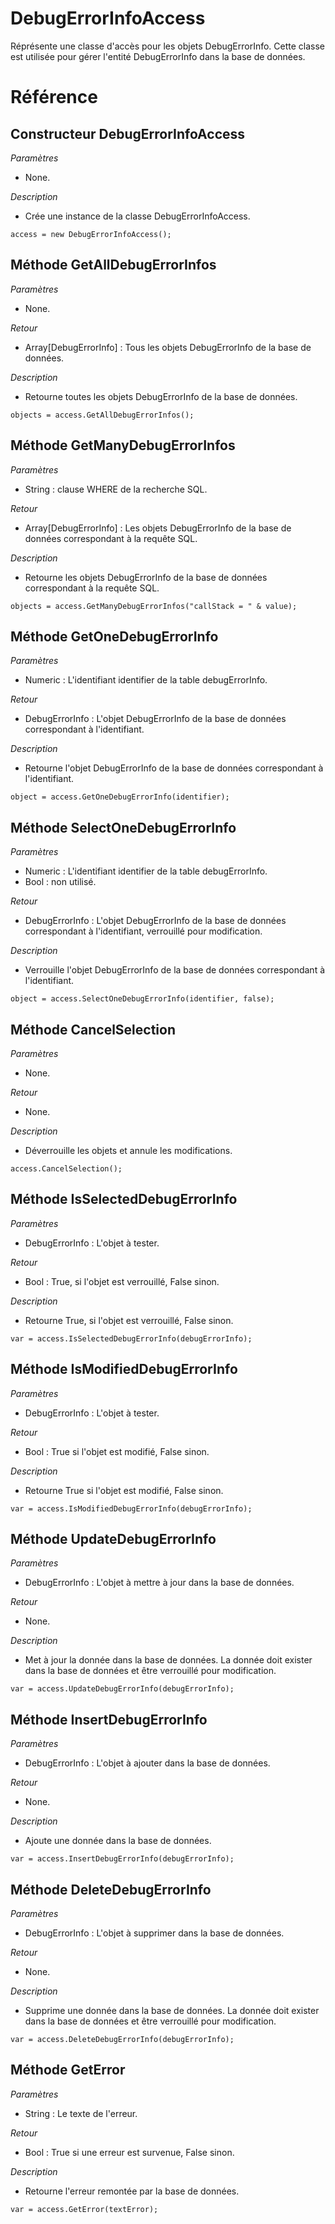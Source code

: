 # DebugErrorInfoAccess
Réprésente une classe d'accès pour les objets DebugErrorInfo. Cette classe est utilisée pour gérer l'entité DebugErrorInfo dans la base de données.

# Référence
## Constructeur DebugErrorInfoAccess
*Paramètres*
* None.

*Description*
* Crée une instance de la classe DebugErrorInfoAccess.
```
access = new DebugErrorInfoAccess();
```

## Méthode GetAllDebugErrorInfos
*Paramètres*
* None.

*Retour*
* Array[DebugErrorInfo] : Tous les objets DebugErrorInfo de la base de données.

*Description*
* Retourne toutes les objets DebugErrorInfo de la base de données.
```
objects = access.GetAllDebugErrorInfos();
```

## Méthode GetManyDebugErrorInfos
*Paramètres*
* String : clause WHERE de la recherche SQL.

*Retour*
* Array[DebugErrorInfo] : Les objets DebugErrorInfo de la base de données correspondant à la requête SQL.

*Description*
* Retourne les objets DebugErrorInfo de la base de données correspondant à la requête SQL.
```
objects = access.GetManyDebugErrorInfos("callStack = " & value);
```

## Méthode GetOneDebugErrorInfo
*Paramètres*
* Numeric : L'identifiant identifier de la table debugErrorInfo.

*Retour*
* DebugErrorInfo : L'objet DebugErrorInfo de la base de données correspondant à l'identifiant.

*Description*
* Retourne l'objet DebugErrorInfo de la base de données correspondant à l'identifiant.
```
object = access.GetOneDebugErrorInfo(identifier);
```

## Méthode SelectOneDebugErrorInfo
*Paramètres*
* Numeric : L'identifiant identifier de la table debugErrorInfo.
* Bool : non utilisé.

*Retour*
* DebugErrorInfo : L'objet DebugErrorInfo de la base de données correspondant à l'identifiant, verrouillé pour modification.

*Description*
* Verrouille l'objet DebugErrorInfo de la base de données correspondant à l'identifiant.
```
object = access.SelectOneDebugErrorInfo(identifier, false);
```

## Méthode CancelSelection
*Paramètres*
* None.

*Retour*
* None.

*Description*
* Déverrouille les objets et annule les modifications.
```
access.CancelSelection();
```

## Méthode IsSelectedDebugErrorInfo
*Paramètres*
* DebugErrorInfo : L'objet à tester.

*Retour*
* Bool : True, si l'objet est verrouillé, False sinon.

*Description*
* Retourne True, si l'objet est verrouillé, False sinon.
```
var = access.IsSelectedDebugErrorInfo(debugErrorInfo);
```

## Méthode IsModifiedDebugErrorInfo
*Paramètres*
* DebugErrorInfo : L'objet à tester.

*Retour*
* Bool : True si l'objet est modifié, False sinon.

*Description*
* Retourne True si l'objet est modifié, False sinon.
```
var = access.IsModifiedDebugErrorInfo(debugErrorInfo);
```

## Méthode UpdateDebugErrorInfo
*Paramètres*
* DebugErrorInfo : L'objet à mettre à jour dans la base de données.

*Retour*
* None.

*Description*
* Met à jour la donnée dans la base de données. La donnée doit exister dans la base de données et être verrouillé pour modification.
```
var = access.UpdateDebugErrorInfo(debugErrorInfo);
```

## Méthode InsertDebugErrorInfo
*Paramètres*
* DebugErrorInfo : L'objet à ajouter dans la base de données.

*Retour*
* None.

*Description*
* Ajoute une donnée dans la base de données.
```
var = access.InsertDebugErrorInfo(debugErrorInfo);
```

## Méthode DeleteDebugErrorInfo
*Paramètres*
* DebugErrorInfo : L'objet à supprimer dans la base de données.

*Retour*
* None.

*Description*
* Supprime une donnée dans la base de données. La donnée doit exister dans la base de données et être verrouillé pour modification.
```
var = access.DeleteDebugErrorInfo(debugErrorInfo);
```

## Méthode GetError
*Paramètres*
* String : Le texte de l'erreur.

*Retour*
* Bool : True si une erreur est survenue, False sinon.

*Description*
* Retourne l'erreur remontée par la base de données.
```
var = access.GetError(textError);
```
